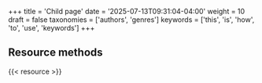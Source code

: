+++
title = 'Child page'
date = '2025-07-13T09:31:04-04:00'
weight = 10
draft = false
taxonomies = ['authors', 'genres']
keywords = ['this', 'is', 'how', 'to', 'use', 'keywords']
+++

<!-- {{< hugo-vals >}} -->

<!-- {{< page-methods >}} -->

## Resource methods

{{< resource >}}